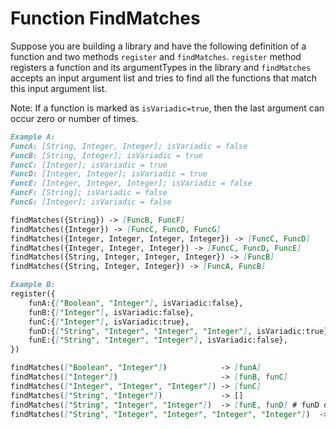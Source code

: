 # Function FindMatches
Suppose you are building a library and have the following definition of a function and two methods `register` and `findMatches`.
`register` method registers a function and its argumentTypes in the library and `findMatches` accepts an input argument list and tries to find all the functions that match this input argument list.

Note: If a function is marked as `isVariadic=true`, then the last argument can occur zero or number of times.

```markdown
Example A:
FuncA: [String, Integer, Integer]; isVariadic = false
FuncB: [String, Integer]; isVariadic = true
FuncC: [Integer]; isVariadic = true
FuncD: [Integer, Integer]; isVariadic = true
FuncE: [Integer, Integer, Integer]; isVariadic = false
FuncF: [String]; isVariadic = false
FuncG: [Integer]; isVariadic = false

findMatches({String}) -> [FuncB, FuncF]
findMatches({Integer}) -> [FuncC, FuncD, FuncG]
findMatches({Integer, Integer, Integer, Integer}) -> [FuncC, FuncD]
findMatches({Integer, Integer, Integer}) -> [FuncC, FuncD, FuncE]
findMatches({String, Integer, Integer, Integer}) -> [FuncB]
findMatches({String, Integer, Integer}) -> [FuncA, FuncB]
```

```markdown
Example B:
register({
    funA:{["Boolean", "Integer"], isVariadic:false},
    funB:{["Integer"], isVariadic:false},
    funC:{["Integer"], isVariadic:true},
    funD:{["String", "Integer", "Integer", "Integer"], isVariadic:true},
    funE:{["String", "Integer", "Integer"], isVariadic:false},
})

findMatches(["Boolean", "Integer"])            -> [funA]
findMatches(["Integer"])                       -> [funB, funC]
findMatches(["Integer", "Integer", "Integer"]) -> [funC]
findMatches(["String", "Integer"])             -> []
findMatches(["String", "Integer", "Integer"])  -> [funE, funD] # funD due to the supporting 0 variadic
findMatches(["String", "Integer", "Integer", "Integer", "Integer"])  -> [funD]
```